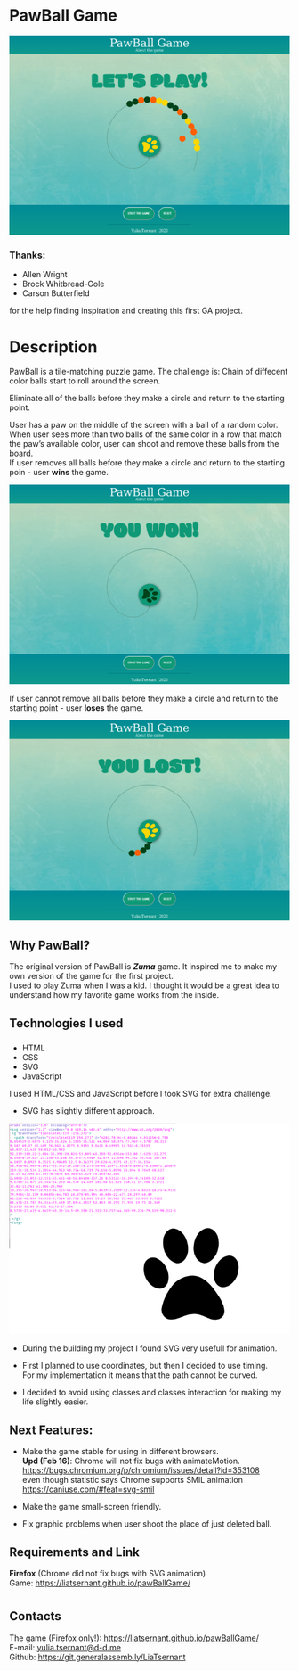 # PawBall Game

![PawBall Game in progress](assets/game.png)
### Thanks:
* Allen Wright
* Brock Whitbread-Cole
* Carson Butterfield

for the help finding inspiration and creating this first GA project.
# Description

PawBall is a tile-matching puzzle game.
The challenge is:
Chain of diffecent color balls start to roll around the screen. 

Eliminate all of the balls before they make a circle and return to the starting point.

User has a paw on the middle of the screen with a ball of a random color.  
When user sees more than two balls of the same color in a row that match the paw’s available color, user can shoot and remove these balls from the board.  
If user removes all balls before they make a circle and return to the starting poin - user **wins** the game.

![PawBall won photo](assets/won.png)

If user cannot remove all balls before they make a circle and return to the starting point - user **loses** the game.

![PawBall lost photo](assets/lost.png)

## Why PawBall?
The original version of PawBall is ***Zuma*** game. It inspired me to make my own version of the game for the first project.  
I used to play Zuma when I was a kid. I thought it would be a great idea to understand how my favorite game works from the inside.

## Technologies I used
### 
* HTML
* CSS
* SVG
* JavaScript

I used HTML/CSS and JavaScript before I took SVG for extra challenge. 
* SVG has slightly different approach.

![PawBall won photo](assets/svg_paw.png)

* During the building my project I found SVG very usefull for animation.

* First I planned to use coordinates, but then I decided to use timing.  
For my implementation it means that the path cannot be curved.

* I decided to avoid using classes and classes interaction for making my life slightly easier.


## Next Features:
* Make the game stable for using in different browsers.  
**Upd (Feb 16)**: Chrome will not fix bugs with animateMotion.
https://bugs.chromium.org/p/chromium/issues/detail?id=353108  
even though statistic says Chrome supports SMIL animation
https://caniuse.com/#feat=svg-smil

* Make the game small-screen friendly.
* Fix graphic problems when user shoot the place of just deleted ball.


## Requirements and Link
**Firefox** (Chrome did not fix bugs with SVG animation)  
Game: https://liatsernant.github.io/pawBallGame/

#
## Contacts
The game (Firefox only!): https://liatsernant.github.io/pawBallGame/  
E-mail: yulia.tsernant@d-d.me  
Github: https://git.generalassemb.ly/LiaTsernant